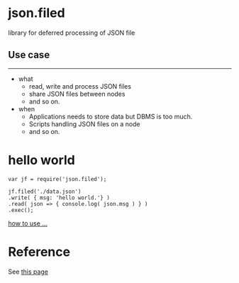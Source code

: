 # json.filed
library for deferred processing of JSON file 

## Use case
---
+ what
    + read, write and process JSON files
    + share JSON files between nodes
    + and so on.
+ when
    + Applications needs to store data but DBMS is too much.
    + Scripts handling JSON files on a node
    + and so on.


# hello world
    var jf = require('json.filed');

    jf.filed('./data.json')
    .write( { msg: 'hello world.'} )
    .read( json => { console.log( json.msg ) } )
    .exec();
[how to use ...](./how2use.md)

# Reference
See [this page](./reference.md)
